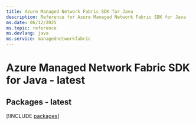 ```yaml
---
title: Azure Managed Network Fabric SDK for Java
description: Reference for Azure Managed Network Fabric SDK for Java
ms.date: 06/12/2025
ms.topic: reference
ms.devlang: java
ms.service: managednetworkfabric
---
```

# Azure Managed Network Fabric SDK for Java - latest
## Packages - latest
[!INCLUDE [packages](managed-network-fabric-index.md)]